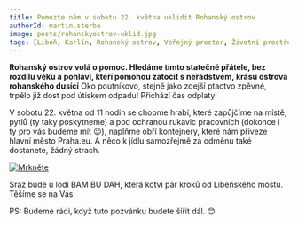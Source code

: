 ```yaml
---
title: Pomozte nám v sobotu 22. května uklidit Rohanský ostrov
authorId: martin.sterba
image: posts/rohanskyostrov-uklid.jpg
tags: [Libeň, Karlín, Rohanský ostrov, Veřejný prostor, Životní prostředí]
---
```


**Rohanský ostrov volá o pomoc. Hledáme tímto statečné přátele, bez rozdílu věku a pohlaví, kteří pomohou zatočit s neřádstvem, krásu ostrova rohanského dusící** Oko poutníkovo, stejně jako zdejší ptactvo zpěvné, trpělo již dost pod útiskem odpadu! Přichází čas odplaty! 

V sobotu 22. května od 11 hodin se chopme hrabí, které zapůjčíme na místě, pytlů (ty taky poskytneme) a pod ochranou rukavic pracovních (dokonce i ty pro vás budeme mít 😉), naplňme obří kontejnery, které nám přiveze hlavní město Praha.eu. A něco k jídlu samozřejmě za odměnu také dostanete, žádný strach.

[![Mrkněte](http://img.youtube.com/vi/3FpWsV_Sok4/0.jpg)]("http://www.youtube.com/watch?v=3FpWsV_Sok4")

Sraz bude u lodi BAM BU DAH, která kotví pár kroků od Libeňského mostu. Těšíme se na Vás. 

PS: Budeme rádi, když tuto pozvánku budete šířit dál. 😊
